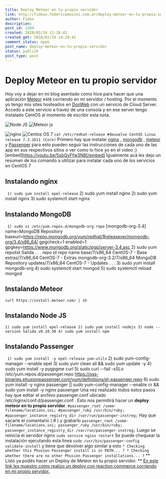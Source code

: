 ```yaml
---
title: Deploy Meteor en tu propio servidor
link: http://fideox.federicomazzei.com.ar/deploy-meteor-en-tu-propio-servidor/
author: Fideo
description: 
post_id: 1284
created: 2018/02/19 11:28:42
created_gmt: 2018/02/19 14:28:42
comment_status: open
post_name: deploy-meteor-en-tu-propio-servidor
status: publish
post_type: post
---
```


# Deploy Meteor en tu propio servidor

Hoy voy a dejar en mi blog asentado como hice para hacer que una aplicación [Meteor](https://guide.meteor.com/deployment.html) esté corriendo en mi servidor / hosting. Por el momento yo tengo mis sites hosteados en [DonWeb](https://donweb.com/) con un servicio de Cloud Server. Accedo a este servicio a travéz de una consola y en ese server tengo instalado CentOS al momento de escribir esta nota. 

![Node JS](/wp-content/uploads/2018/02/nodejs-new-pantone-white.png)
![Meteor js](/wp-content/uploads/2018/02/Meteor-logo.png)

![nginx](/wp-content/uploads/2018/02/nginx-logo-1000x1000.png)
![Centos OS 7](/wp-content/uploads/2018/02/centos_logo.png)
` cat /etc/redhat-release #devuelve CentOS Linux release 7.3.1611 (Core) ` Primero hay que instalar [nginx](https://nginx.org/en/) , [mongodb](https://www.mongodb.com/es) , [meteor](https://www.meteor.com/) y [Passenger](https://www.phusionpassenger.com/) para esto pueden seguir las instrucciones de cada uno de las app en sus respectivos sitios o ver como lo hice yo en el video ;) [embed]https://youtu.be/5sbQyFfw3N8[/embed] Igualmente acá les dejo un resumen de los comando a utilizar para instalar cada uno de los servicios en CentOS 7 

## Instalando nginx

` 1) sudo yum install epel-release` 2) sudo yum install nginx 2) sudo yum install nginx 3) sudo systemctl start nginx    

## Instalando MongoDB

` 1) sudo vi /etc/yum.repos.d/mongodb-org.repo` [mongodb-org-3.4] name=MongoDB Repository baseurl=https://repo.mongodb.org/yum/redhat/$releasever/mongodb-org/3.4/x86_64/ gpgcheck=1 enabled=1 gpgkey=https://www.mongodb.org/static/pgp/server-3.4.asc 2) sudo yum repolist Salida . . . repo id repo name base/7/x86_64 CentOS-7 - Base extras/7/x86_64 CentOS-7 - Extras mongodb-org-3.2/7/x86_64 MongoDB Repository updates/7/x86_64 CentOS-7 - Updates . . . 3) sudo yum install mongodb-org 4) sudo systemctl start mongod 5) sudo systemctl reload mongod    

## Instalando Meteor

` curl https://install.meteor.com/ | sh `

## Instalando Node JS

` 1) sudo yum install epel-release 2) sudo yum install nodejs 3) node --version Salida v0.10.30 4) sudo yum install npm `

## Instalando Passenger

` 1) sudo yum install -y epel-release yum-utils` 2) sudo yum-config-manager --enable epel 3) sudo yum clean all && sudo yum update -y 4) sudo yum install -y pygpgme curl 5) sudo curl --fail -sSLo /etc/yum.repos.d/passenger.repo https://oss-binaries.phusionpassenger.com/yum/definitions/el-passenger.repo 6) sudo yum install -y nginx passenger || sudo yum-config-manager --enable cr && sudo yum install -y nginx passenger Una vez realizado todos estos pasos hay que editar el archivo passenger.conf ubicado /etc/nginx/conf.d/passenger.conf . Esto nos permitirá hacer un **deploy meteor en tu propio servidor**. ` #passenger_root /some-filename/locations.ini; #passenger_ruby /usr/bin/ruby; #passenger_instance_registry_dir /var/run/passenger-instreg; ` Hay que sacarle el comentario ( # ) y grabarlo ` passenger_root /some-filename/locations.ini; passenger_ruby /usr/bin/ruby; passenger_instance_registry_dir /var/run/passenger-instreg; ` Luego se reinicia el servidor nginx ` sudo service nginx restart ` Se puede chequear la instalación ejecutando esta linea ` sudo /usr/bin/passenger-config validate-install ` y tiene que devolver algo similar a esto ` * Checking whether this Phusion Passenger install is in PATH... ? * Checking whether there are no other Phusion Passenger installations... ? ` ** Listo ya podés hacer un Deploy de Meteor en tu propio servidor. ** [En este link les muestro como realizo un deploy con reaction commerce corriendo en mi propio servidor.](/reaction-commerce-usando-propio-servidor/)